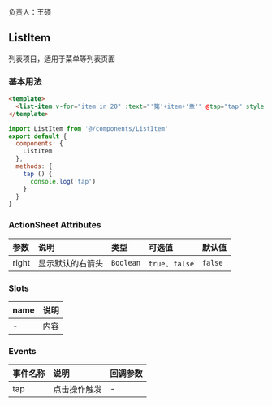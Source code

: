 负责人：王硕
## ListItem
列表项目，适用于菜单等列表页面

### 基本用法
```html
<template>
  <list-item v-for="item in 20" :text="'第'+item+'章'" @tap="tap" style="height: 53px;line-height: 53px;"></list-item>
</template>
```
```js
import ListItem from '@/components/ListItem'
export default {
  components: {
    ListItem
  },
  methods: {
    tap () {
      console.log('tap')
    }
  }
}
```
### ActionSheet Attributes

|参数|说明|类型|可选值|默认值|
|:-----|:-----|:-----|:-----|:-----|
|right|显示默认的右箭头|`Boolean`|`true`、`false`|`false`|


### Slots

|name|说明|
|:-----|:-----|
|-|内容|

### Events

|事件名称|说明|回调参数|
|:-----|:-----|:-----|
|tap|点击操作触发|-|












